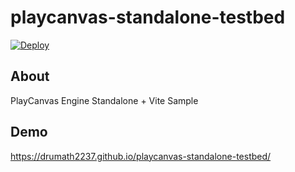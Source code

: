 # playcanvas-standalone-testbed

[![Deploy](https://github.com/drumath2237/playcanvas-standalone-testbed/actions/workflows/deply.yaml/badge.svg)](https://github.com/drumath2237/playcanvas-standalone-testbed/actions/workflows/deply.yaml)

## About

PlayCanvas Engine Standalone + Vite Sample

## Demo

https://drumath2237.github.io/playcanvas-standalone-testbed/
